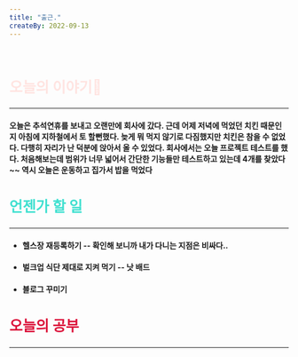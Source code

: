```yaml
---
title: "출근."
createBy: 2022-09-13
---
```



<br>

<h2 style="font-size:26px; color:#ffe4e1 ">오늘의 이야기🧧</h2>

--- 
#### 오늘은 추석연휴를 보내고 오랜만에 회사에 갔다. 근데 어제 저녁에 먹었던 치킨 때문인지 아침에 지하철에서 토 할뻔했다. 늦게 뭐 먹지 않기로 다짐했지만 치킨은 참을 수 없었다. 다행히 자리가 난 덕분에 앉아서 올 수 있었다. 회사에서는 오늘 프로젝트 테스트를 했다. 처음해보는데 범위가 너무 넓어서 간단한 기능들만 테스트하고 있는데 4개를 찾았다~~ 역시 오늘은 운동하고 집가서 밥을 먹었다
<!-- 처음 서울로 전학 왔을 때 나는 적응을 도시라는 괴리감 때문인지 아님 내가 전학 첫 날부터 맨 뒤에서 폰 하고 자고 그래서 인지 모르겠지만 적응을 잘 못했다. 대충 그렇게 시간이 계속 흘렀고 밥 먹을 친구도 없어서 밥도 안먹고 쉬는 시간에는 업드려 있고 수업시간에도 업드려 있었다. 가족들도 많이 걱정했다. 옛날에는 맨날 친구들이랑 놀러다니고 집에오면 싱글벙글 웃던 얘가 집에 와서는 맨날 울상이고 그때 아빠가 내가 집에만 박혀 있으니까 휴가쓰고 맨날 나 데리고 서울 구경 시켜준다고 돌아다니고 놀러다니고 그때마다 아빠가 아들이랑 놀러다녀서 좋다고 했다. 지금 생각하면 너무 감사하고 존경스럽다. 아빠 말대로 시간이 지나니까 반 친구들이랑 조금씩 친해졌다.  -->



<h2 style="font-size:26px; color:#40e0d0">언젠가 할 일</h2>

---
- #### 헬스장 재등록하기 -- 확인해 보니까 내가 다니는 지점은 비싸다..
- #### 벌크업 식단 제대로 지켜 먹기 -- 낫 배드
- #### 블로그 꾸미기

<h2 style="font-size:26px; color:#dc143c ">오늘의 공부</h2>


---

#### 
#### 

